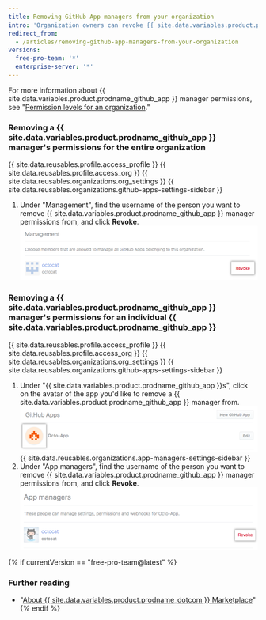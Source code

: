 ```yaml
---
title: Removing GitHub App managers from your organization
intro: 'Organization owners can revoke {{ site.data.variables.product.prodname_github_app }} manager permissions that were granted to a member of the organization.'
redirect_from:
  - /articles/removing-github-app-managers-from-your-organization
versions:
  free-pro-team: '*'
  enterprise-server: '*'
---
```


For more information about {{ site.data.variables.product.prodname_github_app }} manager permissions, see "[Permission levels for an organization](/articles/permission-levels-for-an-organization#github-app-managers)."

### Removing a {{ site.data.variables.product.prodname_github_app }} manager's permissions for the entire organization

{{ site.data.reusables.profile.access_profile }}
{{ site.data.reusables.profile.access_org }}
{{ site.data.reusables.organizations.org_settings }}
{{ site.data.reusables.organizations.github-apps-settings-sidebar }}
1. Under "Management", find the username of the person you want to remove {{ site.data.variables.product.prodname_github_app }} manager permissions from, and click **Revoke**.
![Revoke {{ site.data.variables.product.prodname_github_app }} manager permissions](/assets/images/help/organizations/github-app-manager-revoke-permissions.png)

### Removing a {{ site.data.variables.product.prodname_github_app }} manager's permissions for an individual {{ site.data.variables.product.prodname_github_app }}

{{ site.data.reusables.profile.access_profile }}
{{ site.data.reusables.profile.access_org }}
{{ site.data.reusables.organizations.org_settings }}
{{ site.data.reusables.organizations.github-apps-settings-sidebar }}
1. Under "{{ site.data.variables.product.prodname_github_app }}s", click on the avatar of the app you'd like to remove a {{ site.data.variables.product.prodname_github_app }} manager from.
![Select {{ site.data.variables.product.prodname_github_app }}](/assets/images/help/organizations/select-github-app.png)
{{ site.data.reusables.organizations.app-managers-settings-sidebar }}
1. Under "App managers", find the username of the person you want to remove {{ site.data.variables.product.prodname_github_app }} manager permissions from, and click **Revoke**.
![Revoke {{ site.data.variables.product.prodname_github_app }} manager permissions](/assets/images/help/organizations/github-app-manager-revoke-permissions-individual-app.png)

{% if currentVersion == "free-pro-team@latest" %}
### Further reading

- "[About {{ site.data.variables.product.prodname_dotcom }} Marketplace](/articles/about-github-marketplace/)"
{% endif %}
